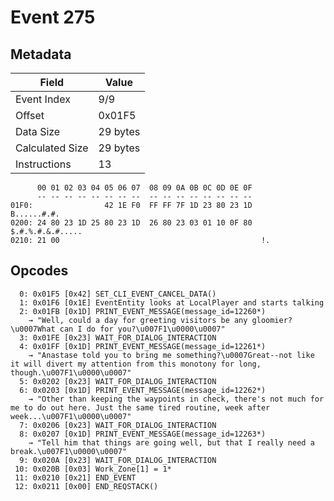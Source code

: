 # Event 275

## Metadata

| Field           | Value    |
|-----------------|----------|
| Event Index     | 9/9      |
| Offset          | 0x01F5   |
| Data Size       | 29 bytes |
| Calculated Size | 29 bytes |
| Instructions    | 13       |

```
      00 01 02 03 04 05 06 07  08 09 0A 0B 0C 0D 0E 0F
      -- -- -- -- -- -- -- --  -- -- -- -- -- -- -- --
01F0:                42 1E F0  FF FF 7F 1D 23 80 23 1D       B......#.#.
0200: 24 80 23 1D 25 80 23 1D  26 80 23 03 01 10 0F 80  $.#.%.#.&.#.....
0210: 21 00                                             !.              
```

## Opcodes

```
  0: 0x01F5 [0x42] SET_CLI_EVENT_CANCEL_DATA()
  1: 0x01F6 [0x1E] EventEntity looks at LocalPlayer and starts talking
  2: 0x01FB [0x1D] PRINT_EVENT_MESSAGE(message_id=12260*)
    → "Well, could a day for greeting visitors be any gloomier?\u0007What can I do for you?\u007F1\u0000\u0007"
  3: 0x01FE [0x23] WAIT_FOR_DIALOG_INTERACTION
  4: 0x01FF [0x1D] PRINT_EVENT_MESSAGE(message_id=12261*)
    → "Anastase told you to bring me something?\u0007Great--not like it will divert my attention from this monotony for long, though.\u007F1\u0000\u0007"
  5: 0x0202 [0x23] WAIT_FOR_DIALOG_INTERACTION
  6: 0x0203 [0x1D] PRINT_EVENT_MESSAGE(message_id=12262*)
    → "Other than keeping the waypoints in check, there's not much for me to do out here. Just the same tired routine, week after week...\u007F1\u0000\u0007"
  7: 0x0206 [0x23] WAIT_FOR_DIALOG_INTERACTION
  8: 0x0207 [0x1D] PRINT_EVENT_MESSAGE(message_id=12263*)
    → "Tell him that things are going well, but that I really need a break.\u007F1\u0000\u0007"
  9: 0x020A [0x23] WAIT_FOR_DIALOG_INTERACTION
 10: 0x020B [0x03] Work_Zone[1] = 1*
 11: 0x0210 [0x21] END_EVENT
 12: 0x0211 [0x00] END_REQSTACK()
```
